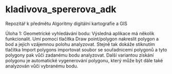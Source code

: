# kladivova_spererova_adk
Repozitář k předmětu Algoritmy digitální kartografie a GIS

Úloha 1: Geometrické vyhledávání bodu:
Výsledná aplikace má několik funkcionalit. 
Umí pomocí tlačítka Draw point/polygon nakreslit polygon a bod a jejich vzájemnou polohu analyzovat. 
Stejně tak dokáže stiknutím tlačítka Import polygons importovat soubor se souřadnicemi polygonů a 
tyto polygony pak vůči zadanému bodu analyzovat. Další variantou získání polygonu je automatické vygenerování polygonu, 
který může být dále také analyzován vůči vybranému bodu. 
